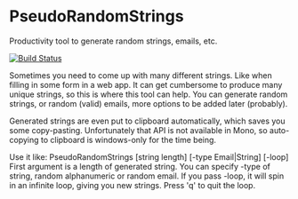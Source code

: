 # PseudoRandomStrings
Productivity tool to generate random strings, emails, etc.

[![Build Status](https://travis-ci.org/arthrp/PseudoRandomStrings.svg?branch=master)](https://travis-ci.org/arthrp/PseudoRandomStrings)

Sometimes you need to come up with many different strings. Like when filling in some form in a web app. 
It can get cumbersome to produce many unique strings, so this is where this tool can help.
You can generate random strings, or random (valid) emails, more options to be added later (probably).

Generated strings are even put to clipboard automatically, which saves you some copy-pasting.
Unfortunately that API is not available in Mono, so auto-copying to clipboard is windows-only for the time being.

Use it like:
PseudoRandomStrings [string length] [-type Email|String] [-loop]
First argument is a length of generated string.
You can specify -type of string, random alphanumeric or random email.
If you pass -loop, it will spin in an infinite loop, giving you new strings. Press 'q' to quit the loop.
